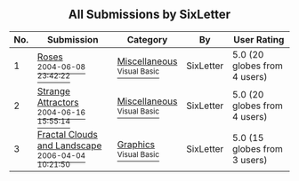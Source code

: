 ﻿<div align="center">

## All Submissions by SixLetter

</div>

No.  | Submission | Category | By   | User Rating
---- | ---------- | -------- | ---- | -----------
1 | [Roses<br /><sup>2004-06-08 23:42:22</sup>](https://github.com/Planet-Source-Code/sixletter-roses__1-54272) | [Miscellaneous<br /><sup>Visual Basic</sup>](../ByCategory/miscellaneous__1-1.md) | SixLetter | 5.0 (20 globes from 4 users)
2 | [Strange Attractors<br /><sup>2004-06-16 15:55:14</sup>](https://github.com/Planet-Source-Code/sixletter-strange-attractors__1-54424) | [Miscellaneous<br /><sup>Visual Basic</sup>](../ByCategory/miscellaneous__1-1.md) | SixLetter | 5.0 (20 globes from 4 users)
3 | [Fractal Clouds and Landscape<br /><sup>2006-04-04 10:21:50</sup>](https://github.com/Planet-Source-Code/sixletter-fractal-clouds-and-landscape__1-64916) | [Graphics<br /><sup>Visual Basic</sup>](../ByCategory/graphics__1-46.md) | SixLetter | 5.0 (15 globes from 3 users)
